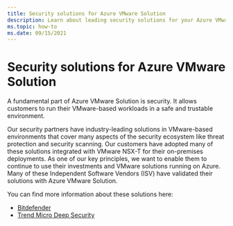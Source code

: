```yaml
---
title: Security solutions for Azure VMware Solution
description: Learn about leading security solutions for your Azure VMware Solution private cloud.
ms.topic: how-to
ms.date: 09/15/2021
---
```

# Security solutions for Azure VMware Solution

A fundamental part of Azure VMware Solution is security. It allows customers to run their VMware-based workloads in a safe and trustable environment.

Our security partners have industry-leading solutions in VMware-based environments that cover many aspects of the security ecosystem like threat protection and security scanning. Our customers have adopted many of these solutions integrated with VMware NSX-T for their on-premises deployments. As one of our key principles, we want to enable them to continue to use their investments and VMware solutions running on Azure. Many of these Independent Software Vendors (ISV) have validated their solutions with Azure VMware Solution.

You can find more information about these solutions here:

- [Bitdefender](https://businessinsights.bitdefender.com/expanding-security-support-for-azure-vmware-solution)
- [Trend Micro Deep Security](https://www.trendmicro.com/en_us/business/products/hybrid-cloud/deep-security.html)
